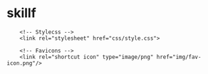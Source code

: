 # skillf
<html>
<head>
        <title>Заголовок</title>

        <!-- Stylecss -->
        <link rel="stylesheet" href="css/style.css">

        <!-- Favicons -->
        <link rel="shortcut icon" type="image/png" href="img/fav-icon.png"/>  

</head>
    
<body>
</body>
</html>
